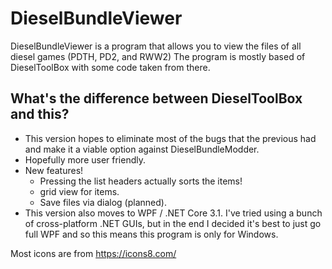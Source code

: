 # DieselBundleViewer

DieselBundleViewer is a program that allows you to view the files of all diesel games (PDTH, PD2, and RWW2)
The program is mostly based of DieselToolBox with some code taken from there.

## What's the difference between DieselToolBox and this?
* This version hopes to eliminate most of the bugs that the previous had and make it a viable option against DieselBundleModder.
* Hopefully more user friendly.
* New features!
  * Pressing the list headers actually sorts the items!
  * grid view for items.
  * Save files via dialog (planned).
* This version also moves to WPF / .NET Core 3.1. I've tried using a bunch of cross-platform .NET GUIs, but in the end I decided it's best to just go full WPF and so this means this program is only for Windows.

Most icons are from https://icons8.com/

